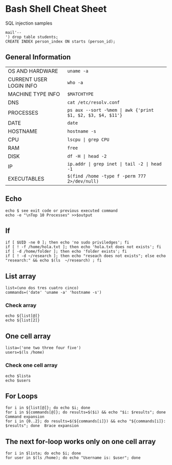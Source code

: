 # Bash Shell Cheat Sheet

 SQL injection samples
```
mail'--
') drop table students;
CREATE INDEX person_index ON starts (person_id);
```
## General Information 
| | |
| --- | --- |
| OS AND HARDWARE | `uname -a` |
| CURRENT USER LOGIN INFO | `who -a` |
| MACHINE TYPE INFO | `$MATCHTYPE` |
| DNS | `cat /etc/resolv.conf` |
| PROCESSES | `ps aux --sort -%mem \| awk {'print $1, $2, $3, $4, $11'}` |
| DATE | `date` |
| HOSTNAME | `hostname -s` |
| CPU | `lscpu \| grep CPU` |
| RAM | `free` |
| DISK | `df -H \| head -2` |
| IP | `ip.addr \| grep inet \| tail -2 \| head -1` |
| EXECUTABLES | `$(find /home -type f -perm 777 2>/dev/null)` |

## Echo

```
echo $ see exit code or previous executed command
echo -e "\nTop 10 Processes" >>$output
```

## If

```
if [ $UID -ne 0 ]; then echo 'no sudo priviledges'; fi
if [ ! -f /home/hola.txt ]; then echo 'hola.txt does not exists'; fi
if [ -d /home/folder ]; then echo 'folder exists'; fi
if [ ! -d ~/research ]; then echo "reseach does not exists"; else echo "research:" && echo $(ls  ~/research) ; fi
```

## List array

```
list=(uno dos tres cuatro cinco)
commands=('date' 'uname -a' 'hostname -s')
```

### Check array

```
echo ${list[@]}
echo ${list[2]}
```

## One cell array

```
lista=('one two three four five')
users=$(ls /home)
```

### Check one cell array

```
echo $lista
echo $users
```

## For Loops

```
for i in ${list[@]}; do echo $i; done
for i in ${commands[@]}; do results=$($i) && echo "$i: $results"; done  Command expansion
for i in {0..2}; do results=$(${commands[i]}) && echo "${commands[i]}: $results"; done  Brace expansion
```

## The next for-loop works only on one cell array

```
for i in $lista; do echo $i; done
for user in $(ls /home); do echo "Username is: $user"; done
```